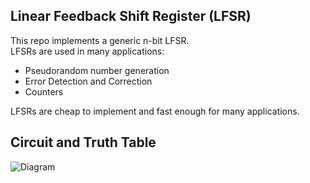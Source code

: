 ## Linear Feedback Shift Register (LFSR)
This repo implements a generic n-bit LFSR.  
LFSRs are used in many applications:
  - Pseudorandom number generation
  - Error Detection and Correction
  - Counters

LFSRs are cheap to implement and fast enough for many applications.

## Circuit and Truth Table
![Diagram]()

